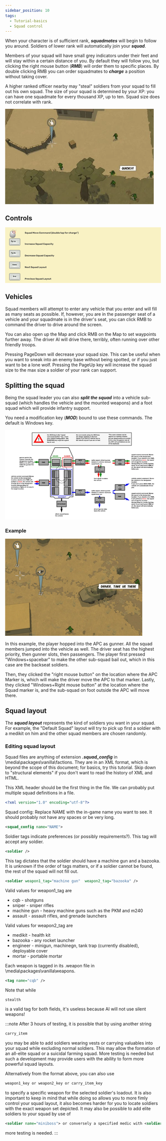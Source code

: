 ```yaml
---
sidebar_position: 10
tags:
  - Tutorial-basics
  - Squad control
---
```


When your character is of sufficient rank, ***squadmates*** will begin to follow you around. Soldiers of lower rank will automatically join your ***squad***.

Members of your squad will have small grey indicators under their feet and will stay within a certain distance of you. By default they will follow you, but clicking the right mouse button (***RMB***) will order them to specific places. By double clicking RMB you can order squadmates to ***charge*** a position without taking cover.

A higher ranked officer nearby may "steal" soldiers from your squad to fill out his own squad. The size of your squad is determined by your XP: you can have one squadmate for every thousand XP, up to ten. Squad size does not correlate with rank.

![squad](./img/squad.png)

## Controls

![squad2](./img/squad2.png)


## Vehicles

Squad members will attempt to enter any vehicle that you enter and will fill as many seats as possible. If, however, you are in the passenger seat of a vehicle and your squadmate is in the driver's seat, you can click RMB to command the driver to drive around the screen.

You can also open up the Map and click RMB on the Map to set waypoints further away. The driver AI will drive there, terribly, often running over other friendly troops.

Pressing PageDown will decrease your squad size. This can be useful when you want to sneak into an enemy base without being spotted, or if you just want to be a lone wolf. Pressing the PageUp key will increase the squad size to the max size a soldier of your rank can support.

## Splitting the squad

Being the squad leader you can also ***split the squad*** into a vehicle sub-squad (which handles the vehicle and the mounted weapons) and a foot squad which will provide infantry support.

You need a modification key (***MOD***) bound to use these commands. The default is Windows key.

![squad3](./img/squad3.png)

### Example

![squad4](./img/squad4.png)

In this example, the player hopped into the APC as gunner. All the squad members jumped into the vehicle as well. The driver seat has the highest priority, then gunner slots, then passengers.
The player first pressed "Windows+spacebar" to make the other sub-squad bail out, which in this case are the backseat soldiers.

Then, they clicked the "right mouse button" on the location where the APC Marker is, which will make the driver move the APC to that marker. Lastly, they clicked "Windows+Right mouse button" at the location where the Squad marker is, and the sub-squad on foot outside the APC will move there.

## Squad layout

The ***squad layout*** represents the kind of soldiers you want in your squad. For example, the "Default Squad" layout will try to pick up first a soldier with a medikit on him and the other squad members are chosen randomly.

### Editing squad layout

Squad files are anything of extension ***.squad_config*** in \media\packages\vanilla\factions. They are in an XML format, which is beyond the scope of this document; for basics, try this tutorial. Skip down to "structural elements" if you don't want to read the history of XML and HTML.

This XML header should be the first thing in the file. We can probably put multiple squad definitions in a file.

```xml
<?xml version="1.0" encoding="utf-8"?>
```
Squad config: Replace NAME with the in-game name you want to see. It should probably not have any spaces or be very long.

```xml
<squad_config name="NAME">
```
Soldier tags indicate preferences (or possibly requirements?). This tag will accept any soldier.

```xml
<soldier />
```
This tag dictates that the soldier should have a machine gun and a bazooka. It is unknown if the order of tags matters, or if a soldier cannot be found, the rest of the squad will not fill out.

```xml
<soldier weapon1_tag="machine gun"	weapon2_tag="bazooka" />
```
Valid values for weapon1_tag are

- cqb - shotguns
- sniper - sniper rifles
- machine gun - heavy machine guns such as the PKM and m240
- assault - assault rifles, and grenade launchers

 Valid values for weapon2_tag are

- medikit - health kit
- bazooka - any rocket launcher
- engineer - minigun, machinegn, tank trap (currently disabled), deployable cover
- mortar - portable mortar

Each weapon is tagged in its .weapon file in \media\packages\vanilla\weapons.
```xml
<tag name="cqb" />
```
Note that while

```xml
stealth
```

is a valid tag for both fields, it's useless because AI will not use silent weapons!

:::note
After 3 hours of testing, it is possible that by using another string

```xml
carry_item
```
you may be able to add soldiers wearing vests or carrying valuables into your squad while excluding normal soldiers. This may allow the formation of an all-elite squad or a suicidal farming squad. More testing is needed but such a development may provide users with the ability to form more powerful squad layouts.


Alternatively from the format above, you can also use

```xml
weapon1_key or weapon2_key or carry_item_key
```
to specify a specific weapon for the selected soldier's loadout. It is also important to keep in mind that while doing so allows you to more fimly control your squad layout, it also becomes harder for you to locate soldiers with the exact weapon set depicted. It may also be possible to add elite soldiers to your squad by use of
```xml
<soldier name="miniboss"> or conversely a specified medic with <soldier name="medic>
```
more testing is needed.
:::